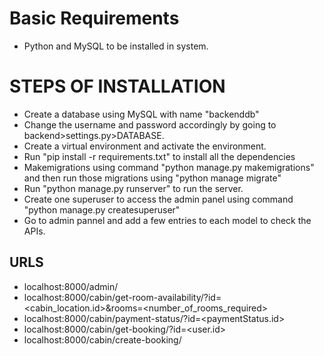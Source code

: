 # Basic Requirements
- Python and MySQL to be installed in system.

# STEPS OF INSTALLATION

- Create a database using MySQL with name "backenddb"
- Change the username and password accordingly by going to backend>settings.py>DATABASE.
- Create a virtual environment and activate the environment.
- Run "pip install -r requirements.txt" to install all the dependencies
- Makemigrations using command "python manage.py makemigrations" and then run those migrations using "python manage migrate"
- Run "python manage.py runserver" to run the server.
- Create one superuser to access the admin panel using command "python manage.py createsuperuser"
- Go to admin pannel and add a few entries to each model to check the APIs.

## URLS
- localhost:8000/admin/
- localhost:8000/cabin/get-room-availability/?id=<cabin_location.id>&rooms=<number_of_rooms_required>
- localhost:8000/cabin/payment-status/?id=<paymentStatus.id>
- localhost:8000/cabin/get-booking/?id=<user.id>
- localhost:8000/cabin/create-booking/